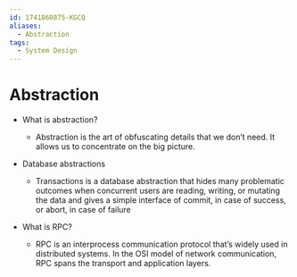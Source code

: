```yaml
---
id: 1741860875-KGCQ
aliases:
  - Abstraction
tags:
  - System Design
---
```


# Abstraction

- What is abstraction?
  - Abstraction is the art of obfuscating details that we don’t need. It allows us to concentrate on the big picture.

- Database abstractions
  - Transactions is a database abstraction that hides many problematic outcomes when concurrent users are reading, writing, or mutating the data and gives a simple interface of commit, in case of success, or abort, in case of failure

- What is RPC?
  - RPC is an interprocess communication protocol that’s widely used in distributed systems. In the OSI model of network communication, RPC spans the transport and application layers.
